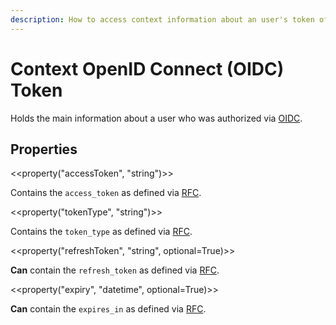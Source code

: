 ```yaml
---
description: How to access context information about an user's token of its successful authorization done via OpenID Connect (OIDC).
---
```


# Context OpenID Connect (OIDC) Token

Holds the main information about a user who was authorized via [OIDC](../authorization/oidc.md).

## Properties

<<property("accessToken", "string")>>

Contains the `access_token` as defined via [RFC](https://openid.net/specs/openid-connect-basic-1_0.html).

<<property("tokenType", "string")>>

Contains the `token_type` as defined via [RFC](https://openid.net/specs/openid-connect-basic-1_0.html).

<<property("refreshToken", "string", optional=True)>>

**Can** contain the `refresh_token` as defined via [RFC](https://openid.net/specs/openid-connect-basic-1_0.html).

<<property("expiry", "datetime", optional=True)>>

**Can** contain the `expires_in` as defined via [RFC](https://openid.net/specs/openid-connect-basic-1_0.html).
